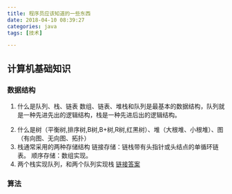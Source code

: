 ```yaml
---
title: 程序员应该知道的一些东西
date: 2018-04-10 08:39:27
categories: java
tags: [技术] 

---
```


## 计算机基础知识
### 数据结构
1. 什么是队列、栈、链表
数组、链表、堆栈和队列是最基本的数据结构，队列就是一种先进先出的逻辑结构，栈是一种先进后出的逻辑结构。
<!-- more -->
2. 什么是树（平衡树,排序树,B树,B+树,R树,红黑树）、堆（大根堆、小根堆）、图（有向图、无向图、拓扑）
3. 栈通常采用的两种存储结构
链接存储：链栈带有头指针或头结点的单循环链表。
顺序存储：数组实现。
4. 两个栈实现队列，和两个队列实现栈
[链接答案](https://blog.csdn.net/zw_1510/article/details/51927554)

### 算法

